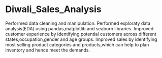 # Diwali_Sales_Analysis
Performed data cleaning and manipulation.
Performed exploraty data analysis(EDA) using pandas,matplotlib and seaborn libraries.
Improved customer experience by identifying potential customers across different states,occupation,gender and age groups.
Improved sales by identifying most selling product categories and products,which can help to plan inventory and hence meet the demands.
